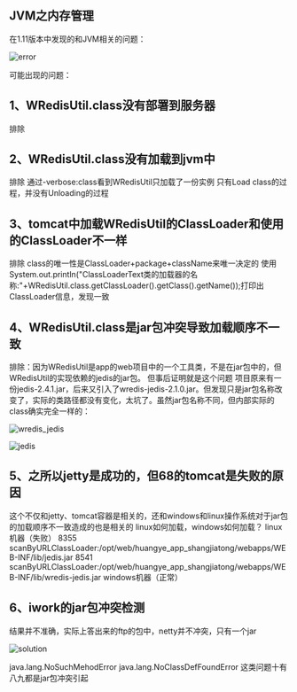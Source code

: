 
## JVM之内存管理

在1.11版本中发现的和JVM相关的问题：

![error](https://note.youdao.com/yws/public/resource/f2ff12836b349122d42ecf5440d78458/xmlnote/580373DAB3714142AE00519A22386C5A/2583)

可能出现的问题：

## 1、WRedisUtil.class没有部署到服务器

排除

## 2、WRedisUtil.class没有加载到jvm中

排除
通过-verbose:class看到WRedisUtil只加载了一份实例
只有Load class的过程，并没有Unloading的过程

## 3、tomcat中加载WRedisUtil的ClassLoader和使用的ClassLoader不一样

排除
class的唯一性是ClassLoader+package+className来唯一决定的
使用System.out.println("ClassLoaderText类的加载器的名称:"+WRedisUtil.class.getClassLoader().getClass().getName());打印出ClassLoader信息，发现一致

## 4、WRedisUtil.class是jar包冲突导致加载顺序不一致

排除：因为WRedisUtil是app的web项目中的一个工具类，不是在jar包中的，但WRedisUtil的实现依赖的jedis的jar包。
但事后证明就是这个问题
项目原来有一份jedis-2.4.1.jar，后来又引入了wredis-jedis-2.1.0.jar。但发现只是jar包名称改变了，实际的类路径都没有变化，太坑了。虽然jar包名称不同，但内部实际的class确实完全一样的：

![wredis_jedis](https://note.youdao.com/yws/public/resource/f2ff12836b349122d42ecf5440d78458/xmlnote/5C748CB3A4544638A6B5FFDA9694216A/2617)

![jedis](https://note.youdao.com/yws/public/resource/f2ff12836b349122d42ecf5440d78458/xmlnote/3FFA532DBD2C44F2A835C81DFA03E10E/2619)

## 5、之所以jetty是成功的，但68的tomcat是失败的原因

这个不仅和jetty、tomcat容器是相关的，还和windows和linux操作系统对于jar包的加载顺序不一致造成的也是相关的
linux如何加载，windows如何加载？
linux机器（失败）
8355 scanByURLClassLoader:/opt/web/huangye_app_shangjiatong/webapps/WEB-INF/lib/jedis.jar
8541 scanByURLClassLoader:/opt/web/huangye_app_shangjiatong/webapps/WEB-INF/lib/wredis-jedis.jar
windows机器（正常）

## 6、iwork的jar包冲突检测

结果并不准确，实际上答出来的ftp的包中，netty并不冲突，只有一个jar

![solution](https://note.youdao.com/web/#/file/recent/note/6D7D017AECC24F79A5AC311046D7D911/f2ff12836b349122d42ecf5440d7845)

java.lang.NoSuchMehodError
java.lang.NoClassDefFoundError
这类问题十有八九都是jar包冲突引起